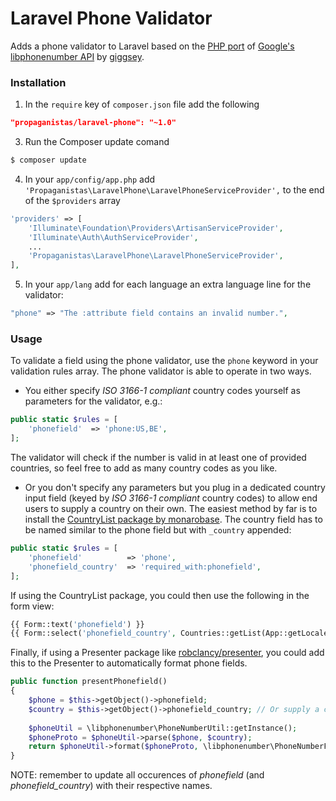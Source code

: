 # Laravel Phone Validator

Adds a phone validator to Laravel based on the [PHP port](https://github.com/giggsey/libphonenumber-for-php) of [Google's libphonenumber API](https://code.google.com/p/libphonenumber/) by [giggsey](https://github.com/giggsey).

### Installation

1. In the `require` key of `composer.json` file add the following

```json
"propaganistas/laravel-phone": "~1.0"
```

3. Run the Composer update comand

```bash
$ composer update
```

4. In your `app/config/app.php` add `'Propaganistas\LaravelPhone\LaravelPhoneServiceProvider',` to the end of the `$providers` array

```php
'providers' => [
    'Illuminate\Foundation\Providers\ArtisanServiceProvider',
    'Illuminate\Auth\AuthServiceProvider',
    ...
    'Propaganistas\LaravelPhone\LaravelPhoneServiceProvider',
],
```

5. In your `app/lang` add for each language an extra language line for the validator:

```php
"phone" => "The :attribute field contains an invalid number.",
```

### Usage

To validate a field using the phone validator, use the `phone` keyword in your validation rules array. The phone validator is able to operate in two ways.

- You either specify *ISO 3166-1 compliant* country codes yourself as parameters for the validator, e.g.:

```php
public static $rules = [
    'phonefield'  => 'phone:US,BE',
];
```

  The validator will check if the number is valid in at least one of provided countries, so feel free to add as many country codes as you like.

- Or you don't specify any parameters but you plug in a dedicated country input field (keyed by *ISO 3166-1 compliant* country codes) to allow end users to supply a country on their own. The easiest method by far is to install the [CountryList package by monarobase](https://github.com/Monarobase/country-list). The country field has to be named similar to the phone field but with `_country` appended:

```php
public static $rules = [
    'phonefield'          => 'phone',
    'phonefield_country'  => 'required_with:phonefield',
];
```

  If using the CountryList package, you could then use the following in the form view:

```php
{{ Form::text('phonefield') }}
{{ Form::select('phonefield_country', Countries::getList(App::getLocale(), 'php', 'cldr')) }}
```

  Finally, if using a Presenter package like [robclancy/presenter](https://github.com/robclancy/presenter), you could add this to the Presenter to automatically format phone fields.

```php
public function presentPhonefield()
{
    $phone = $this->getObject()->phonefield;
    $country = $this->getObject()->phonefield_country; // Or supply a country code yourself...
    
    $phoneUtil = \libphonenumber\PhoneNumberUtil::getInstance();
    $phoneProto = $phoneUtil->parse($phone, $country);
    return $phoneUtil->format($phoneProto, \libphonenumber\PhoneNumberFormat::INTERNATIONAL);
}
```

NOTE: remember to update all occurences of *phonefield* (and *phonefield_country*) with their respective names.
